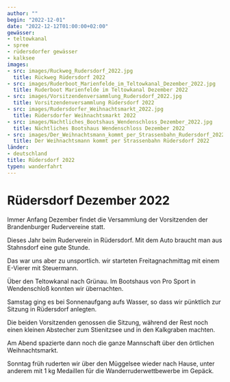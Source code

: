 ```yaml
---
author: ""
begin: "2022-12-01"
date: "2022-12-12T01:00:00+02:00"
gewässer:
- teltowkanal
- spree
- rüdersdorfer gewässer
- kalksee
images:
- src: images/Ruckweg_Rudersdorf_2022.jpg
  title: Rückweg Rüdersdorf 2022
- src: images/Ruderboot_Marienfelde_im_Teltowkanal_Dezember_2022.jpg
  title: Ruderboot Marienfelde im Teltowkanal Dezember 2022
- src: images/Vorsitzendenversammlung_Rudersdorf_2022.jpg
  title: Vorsitzendenversammlung Rüdersdorf 2022
- src: images/Rudersdorfer_Weihnachtsmarkt_2022.jpg
  title: Rüdersdorfer Weihnachtsmarkt 2022
- src: images/Nachtliches_Bootshaus_Wendenschloss_Dezember_2022.jpg
  title: Nächtliches Bootshaus Wendenschloss Dezember 2022
- src: images/Der_Weihnachtsmann_kommt_per_Strassenbahn_Rudersdorf_2022.jpg
  title: Der Weihnachtsmann kommt per Strassenbahn Rüdersdorf 2022
länder: 
- deutschland
title: Rüdersdorf 2022
typen: wanderfahrt
---
```



# Rüdersdorf Dezember 2022


Immer Anfang Dezember findet die Versammlung der Vorsitzenden der Brandenburger Rudervereine statt.

Dieses Jahr beim Ruderverein in Rüdersdorf. Mit dem Auto braucht man aus Stahnsdorf eine gute Stunde.

Das war uns aber zu unsportlich. wir starteten Freitagnachmittag mit einem E-Vierer mit Steuermann.

Über den Teltowkanal nach Grünau. Im Bootshaus von Pro Sport in Wendenschloß konnten wir übernachten.

Samstag ging es bei Sonnenaufgang aufs Wasser, so dass wir pünktlich zur Sitzung in Rüdersdorf anlegten.

Die beiden Vorsitzenden genossen die Sitzung, während der Rest noch einen kleinen Abstecher zum Stienitzsee und in den Kalkgraben machten.

Am Abend spazierte dann noch die ganze Mannschaft über den örtlichen Weihnachtsmarkt.

Sonntag früh ruderten wir über den Müggelsee wieder nach Hause, unter anderem mit 1 kg Medaillen für die Wanderruderwettbewerbe im Gepäck.
